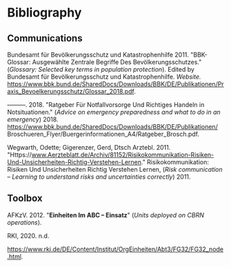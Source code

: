 # Bibliography

## Communications

Bundesamt für Bevölkerungsschutz und Katastrophenhilfe 2011. "BBK-Glossar:
Ausgewählte Zentrale Begriffe Des Bevölkerungsschutzes." (*Glossary: Selected
key terms in population protection*). Edited by Bundesamt für Bevölkerungsschutz
und Katastrophenhilfe. *Website.*
https://www.bbk.bund.de/SharedDocs/Downloads/BBK/DE/Publikationen/Praxis_Bevoelkerungsschutz/Glossar_2018.pdf.

———. 2018. "Ratgeber Für Notfallvorsorge Und Richtiges Handeln in
Notsituationen." (*Advice on emergency preparedness and what to do in an
emergency*) 2018.
https://www.bbk.bund.de/SharedDocs/Downloads/BBK/DE/Publikationen/
Broschueren_Flyer/Buergerinformationen_A4/Ratgeber_Brosch.pdf.

Wegwarth, Odette; Gigerenzer, Gerd, Dtsch Arztebl. 2011.
"Https://www.Aerzteblatt.de/Archiv/81152/Risikokommunikation-Risiken-Und-Unsicherheiten-Richtig-Verstehen-Lernen."
Risikokommunikation: Risiken Und Unsicherheiten Richtig Verstehen Lernen, (*Risk
communication – Learning to understand risks and uncertainties correctly*) 2011.

## Toolbox

AFKzV. 2012. "**Einheiten Im ABC – Einsatz**" (*Units deployed on CBRN
operations*).

RKI, 2020. n.d.

https://www.rki.de/DE/Content/Institut/OrgEinheiten/Abt3/FG32/FG32_node.html.
